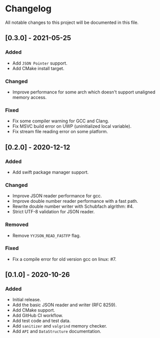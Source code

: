 # Changelog
All notable changes to this project will be documented in this file.

## [0.3.0] - 2021-05-25
### Added
- Add `JSON Pointer` support.
- Add CMake install target.

### Changed
- Improve performance for some arch which doesn't support unaligned memory access.

### Fixed
- Fix some compiler warning for GCC and Clang.
- Fix MSVC build error on UWP (uninitialized local variable).
- Fix stream file reading error on some platform.

## [0.2.0] - 2020-12-12
### Added
- Add swift package manager support.

### Changed
- Improve JSON reader performance for gcc.
- Improve double number reader performance with a fast path.
- Rewrite double number writer with Schubfach algrithm: #4.
- Strict UTF-8 validation for JSON reader.

### Removed
- Remove `YYJSON_READ_FASTFP` flag.

### Fixed
- Fix a compile error for old version gcc on linux: #7.

## [0.1.0] - 2020-10-26
### Added
- Initial release.
- Add the basic JSON reader and writer (RFC 8259).
- Add CMake support.
- Add GitHub CI workflow.
- Add test code and test data.
- Add `sanitizer` and `valgrind` memory checker.
- Add `API` and `DataStructure` documentation.
